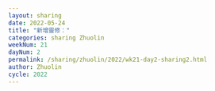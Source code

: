 ```yaml
---
layout: sharing
date: 2022-05-24
title: "新增靈修："
categories: sharing Zhuolin
weekNum: 21
dayNum: 2
permalink: /sharing/zhuolin/2022/wk21-day2-sharing2.html
author: Zhuolin
cycle: 2022
---  
```

